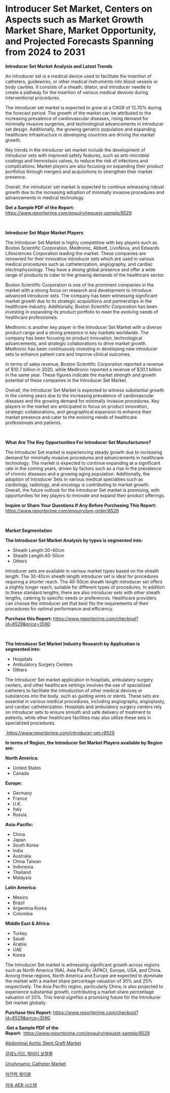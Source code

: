 <p><h1>Introducer Set Market, Centers on Aspects such as Market Growth Market Share, Market Opportunity, and Projected Forecasts Spanning from 2024 to 2031</h1></p><p><strong>Introducer Set Market Analysis and Latest Trends</strong></p>
<p><p>An introducer set is a medical device used to facilitate the insertion of catheters, guidewires, or other medical instruments into blood vessels or body cavities. It consists of a sheath, dilator, and introducer needle to create a pathway for the insertion of various medical devices during interventional procedures.</p><p>The introducer set market is expected to grow at a CAGR of 12.70% during the forecast period. The growth of the market can be attributed to the increasing prevalence of cardiovascular diseases, rising demand for minimally invasive surgeries, and technological advancements in introducer set design. Additionally, the growing geriatric population and expanding healthcare infrastructure in developing countries are driving the market growth.</p><p>Key trends in the introducer set market include the development of introducer sets with improved safety features, such as anti-microbial coatings and hemostasis valves, to reduce the risk of infections and complications. Market players are also focusing on expanding their product portfolios through mergers and acquisitions to strengthen their market presence.</p><p>Overall, the introducer set market is expected to continue witnessing robust growth due to the increasing adoption of minimally invasive procedures and advancements in medical technology.</p></p>
<p><strong>Get a Sample PDF of the Report:&nbsp;</strong> <a href="https://www.reportprime.com/enquiry/request-sample/8529">https://www.reportprime.com/enquiry/request-sample/8529</a></p>
<p>&nbsp;</p>
<p><strong>Introducer Set Major Market Players</strong></p>
<p><p>The Introducer Set Market is highly competitive with key players such as Boston Scientific Corporation, Medtronic, Abbott, LivoNova, and Edwards Lifesciences Corporation leading the market. These companies are renowned for their innovative introducer sets which are used in various medical procedures such as catheterization, angiography, and cardiac electrophysiology. They have a strong global presence and offer a wide range of products to cater to the growing demands of the healthcare sector.</p><p>Boston Scientific Corporation is one of the prominent companies in the market with a strong focus on research and development to introduce advanced introducer sets. The company has been witnessing significant market growth due to its strategic acquisitions and partnerships in the healthcare industry. Additionally, Boston Scientific Corporation has been investing in expanding its product portfolio to meet the evolving needs of healthcare professionals.</p><p>Medtronic is another key player in the Introducer Set Market with a diverse product range and a strong presence in key markets worldwide. The company has been focusing on product innovation, technological advancements, and strategic collaborations to drive market growth. Medtronic has been continuously investing in developing new introducer sets to enhance patient care and improve clinical outcomes.</p><p>In terms of sales revenue, Boston Scientific Corporation reported a revenue of $10.7 billion in 2020, while Medtronic reported a revenue of $30.1 billion in the same year. These figures indicate the market strength and growth potential of these companies in the Introducer Set Market.</p><p>Overall, the Introducer Set Market is expected to witness substantial growth in the coming years due to the increasing prevalence of cardiovascular diseases and the growing demand for minimally invasive procedures. Key players in the market are anticipated to focus on product innovation, strategic collaborations, and geographical expansion to enhance their market presence and cater to the evolving needs of healthcare professionals and patients.</p></p>
<p>&nbsp;</p>
<p><strong>What Are The Key Opportunities For Introducer Set Manufacturers?</strong></p>
<p><p>The Introducer Set market is experiencing steady growth due to increasing demand for minimally invasive procedures and advancements in healthcare technology. The market is expected to continue expanding at a significant rate in the coming years, driven by factors such as a rise in the prevalence of chronic diseases and a growing aging population. Additionally, the adoption of Introducer Sets in various medical specialties such as cardiology, radiology, and oncology is contributing to market growth. Overall, the future outlook for the Introducer Set market is promising, with opportunities for key players to innovate and expand their product offerings.</p></p>
<p><strong>Inquire or Share Your Questions If Any Before Purchasing This Report:</strong> <a href="https://www.reportprime.com/enquiry/pre-order/8529">https://www.reportprime.com/enquiry/pre-order/8529</a></p>
<p>&nbsp;</p>
<p><strong>Market Segmentation</strong></p>
<p><strong>The Introducer Set Market Analysis by types is segmented into:</strong></p>
<p><ul><li>Sheath Length:30-40cm</li><li>Sheath Length:40-50cm</li><li>Others</li></ul></p>
<p><p>Introducer sets are available in various market types based on the sheath length. The 30-40cm sheath length introducer set is ideal for procedures requiring a shorter reach. The 40-50cm sheath length introducer set offers a slightly longer reach, suitable for different types of procedures. In addition to these standard lengths, there are also introducer sets with other sheath lengths, catering to specific needs or preferences. Healthcare providers can choose the introducer set that best fits the requirements of their procedures for optimal performance and efficiency.</p></p>
<p><strong>Purchase this Report:&nbsp;</strong><a href="https://www.reportprime.com/checkout?id=8529&price=3590">https://www.reportprime.com/checkout?id=8529&price=3590</a></p>
<p>&nbsp;</p>
<p><strong>The Introducer Set Market Industry Research by Application is segmented into:</strong></p>
<p><ul><li>Hospitals</li><li>Ambulatory Surgery Centers</li><li>Others</li></ul></p>
<p><p>The Introducer Set market application in hospitals, ambulatory surgery centers, and other healthcare settings involves the use of specialized catheters to facilitate the introduction of other medical devices or substances into the body, such as guiding wires or stents. These sets are essential in various medical procedures, including angiography, angioplasty, and cardiac catheterization. Hospitals and ambulatory surgery centers rely on introducer sets to ensure smooth and safe delivery of treatment to patients, while other healthcare facilities may also utilize these sets in specialized procedures.</p></p>
<p><a href="https://www.reportprime.com/introducer-set-r8529">&nbsp;https://www.reportprime.com/introducer-set-r8529</a></p>
<p><strong>In terms of Region, the Introducer Set Market Players available by Region are:</strong></p>
<p>
    <p> <strong> North America: </strong>
        <ul>
            <li>United States</li>
            <li>Canada</li>
        </ul>
        </p> 
    <p> <strong> Europe: </strong>
        <ul>
            <li>Germany</li>
            <li>France</li>
            <li>U.K.</li>
            <li>Italy</li>
            <li>Russia</li>
        </ul>
        </p> 
    <p> <strong> Asia-Pacific: </strong>
        <ul>
            <li>China</li>
            <li>Japan</li>
            <li>South Korea</li>
            <li>India</li>
            <li>Australia</li>
            <li>China Taiwan</li>
            <li>Indonesia</li>
            <li>Thailand</li>
            <li>Malaysia</li>
        </ul>
        </p> 
    <p> <strong> Latin America: </strong>
        <ul>
            <li>Mexico</li>
            <li>Brazil</li>
            <li>Argentina Korea</li>
            <li>Colombia</li>
        </ul>
        </p> 
    <p> <strong> Middle East & Africa: </strong>
        <ul>
            <li>Turkey</li>
            <li>Saudi</li>
            <li>Arabia</li>
            <li>UAE</li>
            <li>Korea</li>
        </ul>
    </p>
    </p>
<p><p>The Introducer Set market is witnessing significant growth across regions such as North America (NA), Asia Pacific (APAC), Europe, USA, and China. Among these regions, North America and Europe are expected to dominate the market with a market share percentage valuation of 30% and 25% respectively. The Asia Pacific region, particularly China, is also projected to experience substantial growth, contributing a market share percentage valuation of 20%. This trend signifies a promising future for the Introducer Set market globally.</p></p>
<p><strong>Purchase this Report: </strong><a href="https://www.reportprime.com/checkout?id=8529&price=3590">https://www.reportprime.com/checkout?id=8529&price=3590</a></p>
<p>&nbsp;<strong>Get a Sample PDF of the Report:&nbsp;&nbsp;</strong><a href="https://www.reportprime.com/enquiry/request-sample/8529">https://www.reportprime.com/enquiry/request-sample/8529</a></p>
<p><strong></strong></p>
<p><p><a href="https://github.com/caicuccucga/Market-Research-Report-List-2/blob/main/abdominal-aortic-stent-graft-market.md">Abdominal Aortic Stent Graft Market</a></p><p><a href="https://github.com/rick7624/Market-Research-Report-List-3/blob/main/2771626105534.md">글레노이드 캐비티 보철물</a></p><p><a href="https://github.com/qrkceaah30/Market-Research-Report-List-2/blob/main/urodynamic-catheter-market.md">Urodynamic Catheter Market</a></p><p><a href="https://github.com/mduzzalmduzzal601/Market-Research-Report-List-2/blob/main/2902863105535.md">저전력 케이블</a></p><p><a href="https://github.com/tukangkrupk/Market-Research-Report-List-2/blob/main/7196123105536.md">저속 AEB 시스템</a></p></p>